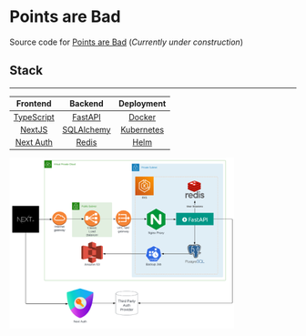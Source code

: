 # Points are Bad

Source code for [Points are Bad](https://pointsarebad.com) (_Currently under construction_)

## Stack
---
| Frontend                                     | Backend                                  | Deployment                           |
| :-------------------------------------------:| :--------------------------------------: | :----------------------------------: |
| [TypeScript](https://www.typescriptlang.org/)| [FastAPI](https://fastapi.tiangolo.com/) | [Docker](https://www.docker.com/)    |
| [NextJS](https://nextjs.org/)                | [SQLAlchemy](https://sqlalchemy.org/)    | [Kubernetes](https://kubernetes.io/) |
| [Next Auth](https://next-auth.js.org/)       | [Redis](https://redis.io/)               | [Helm](https://helm.sh/)             |

<img height=300 src="https://github.com/dangwn/points-are-bad/blob/staging/.assets/pab_architecture.svg" />
